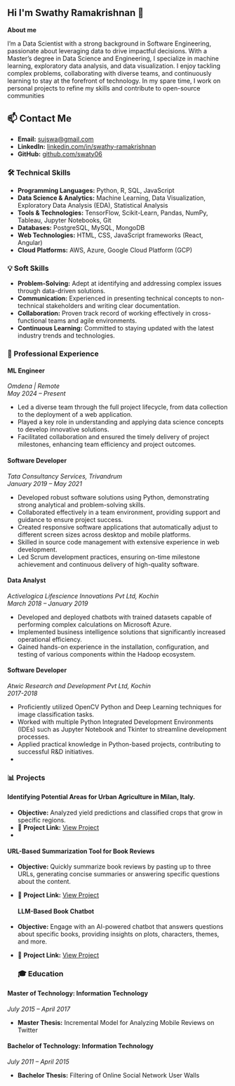 ## Hi  I'm Swathy Ramakrishnan 👋

**About me**  

I’m a Data Scientist with a strong background in Software Engineering, passionate about leveraging data to drive impactful decisions. With a Master’s degree in Data Science and Engineering, I specialize in machine learning, exploratory data analysis, and data visualization. I enjoy tackling complex problems, collaborating with diverse teams, and continuously learning to stay at the forefront of technology. In my spare time, I work on personal projects to refine my skills and contribute to open-source communities

## 📫 Contact Me

- **Email:** sujswa@gmail.com  
- **LinkedIn:** [linkedin.com/in/swathy-ramakrishnan](https://www.linkedin.com/in/swathy-ramakrishnan/)  
- **GitHub:** [github.com/swaty06](https://github.com/swaty06?tab=repositories)

### 🛠️ Technical Skills

- **Programming Languages:** Python, R, SQL, JavaScript
- **Data Science & Analytics:** Machine Learning, Data Visualization, Exploratory Data Analysis (EDA), Statistical Analysis
- **Tools & Technologies:** TensorFlow, Scikit-Learn, Pandas, NumPy, Tableau, Jupyter Notebooks, Git
- **Databases:** PostgreSQL, MySQL, MongoDB
- **Web Technologies:** HTML, CSS, JavaScript frameworks (React, Angular)
- **Cloud Platforms:** AWS, Azure, Google Cloud Platform (GCP)

### 💡 Soft Skills

- **Problem-Solving:** Adept at identifying and addressing complex issues through data-driven solutions.
- **Communication:** Experienced in presenting technical concepts to non-technical stakeholders and writing clear documentation.
- **Collaboration:** Proven track record of working effectively in cross-functional teams and agile environments.
- **Continuous Learning:** Committed to staying updated with the latest industry trends and technologies.

### 💼 Professional Experience

#### **ML Engineer**  
*Omdena | Remote*  
*May 2024 – Present*

- Led a diverse team through the full project lifecycle, from data collection to the deployment of a web application.
- Played a key role in understanding and applying data science concepts to develop innovative solutions.
- Facilitated collaboration and ensured the timely delivery of project milestones, enhancing team efficiency and project outcomes.

#### **Software Developer**  
*Tata Consultancy Services, Trivandrum*  
*January 2019 – May 2021*

- Developed robust software solutions using Python, demonstrating strong analytical and problem-solving skills.
- Collaborated effectively in a team environment, providing support and guidance to ensure project success.
- Created responsive software applications that automatically adjust to different screen sizes across desktop and mobile platforms.
- Skilled in source code management with extensive experience in web development.
- Led Scrum development practices, ensuring on-time milestone achievement and continuous delivery of high-quality software.

#### **Data Analyst**  
*Activelogica Lifescience Innovations Pvt Ltd, Kochin*  
*March 2018 – January 2019*

- Developed and deployed chatbots with trained datasets capable of performing complex calculations on Microsoft Azure.
- Implemented business intelligence solutions that significantly increased operational efficiency.
- Gained hands-on experience in the installation, configuration, and testing of various components within the Hadoop ecosystem.

#### **Software Developer**  
*Atwic Research and Development Pvt Ltd, Kochin*  
*2017-2018*

- Proficiently utilized OpenCV Python and Deep Learning techniques for image classification tasks.
- Worked with multiple Python Integrated Development Environments (IDEs) such as Jupyter Notebook and Tkinter to streamline development processes.
- Applied practical knowledge in Python-based projects, contributing to successful R&D initiatives.
- 

### 📊 **Projects**

#### **Identifying Potential Areas for Urban Agriculture in Milan, Italy.**
 - **Objective:** Analyzed yield predictions and classified crops that grow in specific regions.
  - 🔗 **Project Link:** [View Project](https://urban-agriculture-in-milan-crop-yield.streamlit.app/Crop%20Selection)
  - 
#### **URL-Based Summarization Tool for Book Reviews**
- **Objective:** Quickly summarize book reviews by pasting up to three URLs, generating concise summaries or answering specific questions about the content.
- 🔗 **Project Link:** [View Project](https://url-based-summarization-tool-for-book-reviews-hzoozdiwdtp8mgqv.streamlit.app/Url%20Summarisor)

  #### **LLM-Based Book Chatbot**
- **Objective:** Engage with an AI-powered chatbot that answers questions about specific books, providing insights on plots, characters, themes, and more.
- 🔗 **Project Link:** [View Project](https://llm-based-book-chatbot-3sgawb2wwyf77qipzyykxv.streamlit.app/BookBot)


  ### 🎓 Education

#### **Master of Technology: Information Technology**  
 
*July 2015 – April 2017*

- **Master Thesis:** Incremental Model for Analyzing Mobile Reviews on Twitter

#### **Bachelor of Technology: Information Technology**  

*July 2011 – April 2015*

- **Bachelor Thesis:** Filtering of Online Social Network User Walls







<!--
**swaty06/swaty06** is a ✨ _special_ ✨ repository because its `README.md` (this file) appears on your GitHub profile.

Here are some ideas to get you started:

- 🔭 I’m currently working on ...
- 🌱 I’m currently learning ...
- 👯 I’m looking to collaborate on ...
- 🤔 I’m looking for help with ...
- 💬 Ask me about ...
- 📫 How to reach me: ...
- 😄 Pronouns: ...
- ⚡ Fun fact: ...
-->
